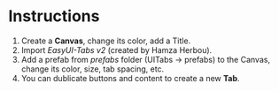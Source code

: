 # Instructions

1. Create a __Canvas__, change its color, add a Title.
2. Import _EasyUI-Tabs v2_ (created by Hamza Herbou).
3. Add a prefab from _prefabs_ folder (UITabs -> prefabs) to the Canvas, change its color, size, tab spacing, etc.
4. You can dublicate buttons and content to create a new __Tab__.